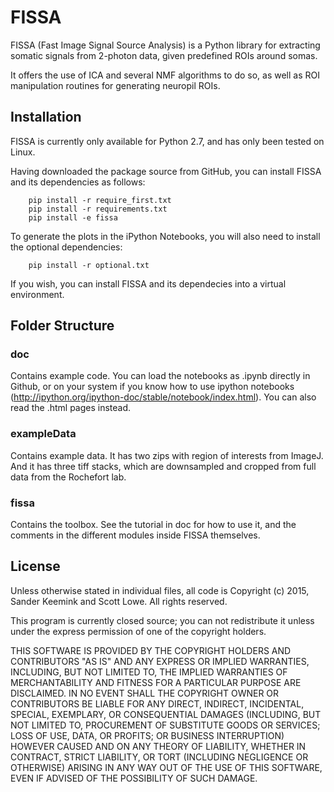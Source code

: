 FISSA
=====

FISSA (Fast Image Signal Source Analysis) is a Python library for extracting
somatic signals from 2-photon data, given predefined ROIs around somas. 

It offers the use of ICA and several NMF algorithms to do so, as well as 
ROI manipulation routines for generating neuropil ROIs. 


Installation
------------

FISSA is currently only available for Python 2.7, and has only been tested on
Linux.

Having downloaded the package source from GitHub, you can install FISSA and its 
dependencies as follows:

```unix
    pip install -r require_first.txt
    pip install -r requirements.txt
    pip install -e fissa
```

To generate the plots in the iPython Notebooks, you will also need to install
the optional dependencies:

```unix
    pip install -r optional.txt
```

If you wish, you can install FISSA and its dependecies into a virtual
environment.


Folder Structure
----------------
### doc
Contains example code. You can load the notebooks as .ipynb directly in Github, or on your system if you know how to use ipython notebooks (http://ipython.org/ipython-doc/stable/notebook/index.html). 
You can also read the .html pages instead. 

### exampleData
Contains example data. It has two zips with region of interests from ImageJ. And it has three tiff stacks, which are downsampled and cropped from full data from the Rochefort lab. 

### fissa
Contains the toolbox. See the tutorial in doc for how to use it, and the comments in the different modules inside FISSA themselves.


License
-------

Unless otherwise stated in individual files, all code is
Copyright (c) 2015, Sander Keemink and Scott Lowe.
All rights reserved.

This program is currently closed source; you can not redistribute it unless
under the express permission of one of the copyright holders.

THIS SOFTWARE IS PROVIDED BY THE COPYRIGHT HOLDERS AND CONTRIBUTORS "AS IS"
AND ANY EXPRESS OR IMPLIED WARRANTIES, INCLUDING, BUT NOT LIMITED TO, THE
IMPLIED WARRANTIES OF MERCHANTABILITY AND FITNESS FOR A PARTICULAR PURPOSE
ARE DISCLAIMED. IN NO EVENT SHALL THE COPYRIGHT OWNER OR CONTRIBUTORS BE
LIABLE FOR ANY DIRECT, INDIRECT, INCIDENTAL, SPECIAL, EXEMPLARY, OR
CONSEQUENTIAL DAMAGES (INCLUDING, BUT NOT LIMITED TO, PROCUREMENT OF
SUBSTITUTE GOODS OR SERVICES; LOSS OF USE, DATA, OR PROFITS; OR BUSINESS
INTERRUPTION) HOWEVER CAUSED AND ON ANY THEORY OF LIABILITY, WHETHER IN
CONTRACT, STRICT LIABILITY, OR TORT (INCLUDING NEGLIGENCE OR OTHERWISE)
ARISING IN ANY WAY OUT OF THE USE OF THIS SOFTWARE, EVEN IF ADVISED OF THE
POSSIBILITY OF SUCH DAMAGE.
